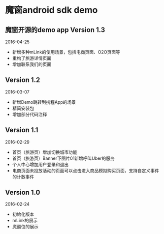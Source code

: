 魔窗android sdk demo
===
魔窗开源的demo app
Version 1.3
---
2016-04-25

* 新增多种mLink的使用场景，包括电商页面、O2O页面等
* 重构了旅游详情页面
* 增加联系我们的页面

Version 1.2
---
2016-03-07

* 新增Demo跳转到携程App的场景
* 精简安装包
* 增加部分代码注释

Version 1.1
---
2016-02-29

* 首页（旅游页）增加切换城市功能
* 首页（旅游页）Banner下图片01新增呼叫Uber的服务
* 个人中心增加用户登录和退出
* 电商页面未投放活动的页面可以点击进入商品模拟购买页面，支持自定义事件的计数事件

Version 1.0
---
2016-02-24

* 初始化版本
* mLink的展示
* 魔窗位的展示
